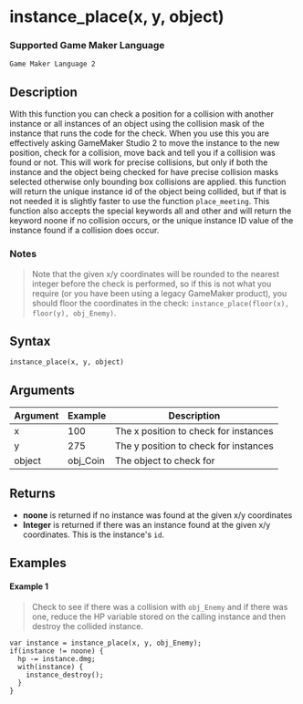 # instance_place(x, y, object)

### Supported Game Maker Language

`Game Maker Language 2`

## Description

With this function you can check a position for a collision with another instance or all instances of an object using the collision mask of the instance that runs the code for the check. When you use this you are effectively asking GameMaker Studio 2 to move the instance to the new position, check for a collision, move back and tell you if a collision was found or not. This will work for precise collisions, but only if both the instance and the object being checked for have precise collision masks selected otherwise only bounding box collisions are applied. this function will return the unique instance id of the object being collided, but if that is not needed it is slightly faster to use the function `place_meeting`. This function also accepts the special keywords all and other and will return the keyword noone if no collision occurs, or the unique instance ID value of the instance found if a collision does occur.

### Notes
> Note that the given x/y coordinates will be rounded to the nearest integer before the check is performed, so if this is not what you require (or you have been using a legacy GameMaker product), you should floor the coordinates in the check: `instance_place(floor(x), floor(y), obj_Enemy)`.

## Syntax

```
instance_place(x, y, object)
```

## Arguments

|Argument|Example |Description                          |
|--------|--------|-------------------------------------|
|x       |100     |The x position to check for instances|
|y       |275     |The y position to check for instances|
|object  |obj_Coin|The object to check for              |

## Returns

- **noone** is returned if no instance was found at the given x/y coordinates
- **Integer** is returned if there was an instance found at the given x/y coordinates. This is the instance's `id`.

## Examples

#### Example 1

> Check to see if there was a collision with `obj_Enemy` and if there was one, reduce the HP variable stored on the calling instance and then destroy the collided instance.

```
var instance = instance_place(x, y, obj_Enemy);
if(instance != noone) {
  hp -= instance.dmg;
  with(instance) {
    instance_destroy();
  }
}
```